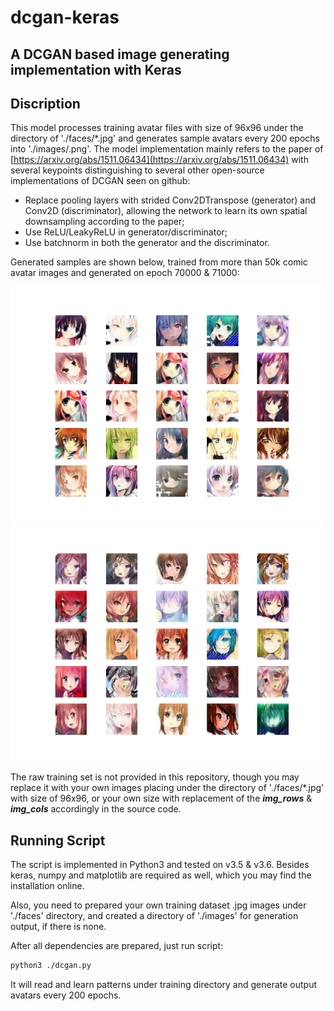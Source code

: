 # dcgan-keras
## A DCGAN based image generating implementation with Keras

## Discription
This model processes training avatar files with size of 96x96 under the directory of './faces/*.jpg' and generates sample avatars every 200 epochs into './images/<epochs-number>.png'. The model implementation mainly refers to the paper of [https://arxiv.org/abs/1511.06434](https://arxiv.org/abs/1511.06434) with several keypoints distinguishing to several other open-source implementations of DCGAN seen on github:
* Replace pooling layers with strided Conv2DTranspose (generator) and Conv2D (discriminator), allowing the network to learn its own spatial downsampling according to the paper;
* Use ReLU/LeakyReLU in generator/discriminator;
* Use batchnorm in both the generator and the discriminator.

Generated samples are shown below, trained from more than 50k comic avatar images and generated on epoch 70000 & 71000:

![epoch-70000](images/70000.png)
![epoch-71000](images/71000.png)

The raw training set is not provided in this repository, though you may replace it with your own images placing under the directory of './faces/*.jpg' with size of 96x96, or your own size with replacement of the ***img_rows*** & ***img_cols*** accordingly in the source code.


## Running Script
The script is implemented in Python3 and tested on v3.5 & v3.6. Besides keras, numpy and matplotlib are required as well, which you may find the installation online. 

Also, you need to prepared your own training dataset .jpg images under './faces' directory, and created a directory of './images' for generation output, if there is none.

After all dependencies are prepared, just run script:

```bash
python3 ./dcgan.py
```

It will read and learn patterns under training directory and generate output avatars every 200 epochs.
